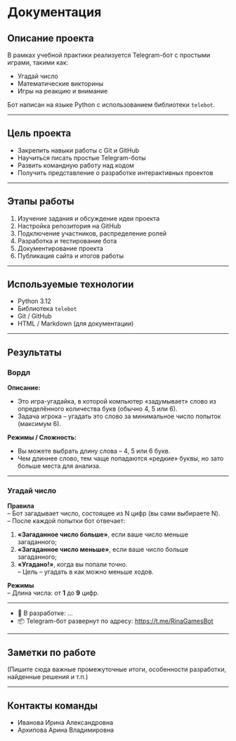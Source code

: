 # Документация

## Описание проекта

В рамках учебной практики реализуется Telegram-бот с простыми играми, такими как:
- Угадай число
- Математические викторины
- Игры на реакцию и внимание

Бот написан на языке Python с использованием библиотеки `telebot`.

---

## Цель проекта

- Закрепить навыки работы с Git и GitHub
- Научиться писать простые Telegram-боты
- Развить командную работу над кодом
- Получить представление о разработке интерактивных проектов

---

## Этапы работы

1. Изучение задания и обсуждение идеи проекта
2. Настройка репозитория на GitHub
3. Подключение участников, распределение ролей
4. Разработка и тестирование бота
5. Документирование проекта
6. Публикация сайта и итогов работы

---

## Используемые технологии

- Python 3.12
- Библиотека `telebot`
- Git / GitHub
- HTML / Markdown (для документации)

---

## Результаты

### Вордл

**Описание:**
- Это игра-угадайка, в которой компьютер «задумывает» слово из определённого количества букв (обычно 4, 5 или 6).  
- Задача игрока – угадать это слово за минимальное число попыток (максимум 6).

**Режимы / Сложность:**
- Вы можете выбрать длину слова – 4, 5 или 6 букв.  
- Чем длиннее слово, тем чаще попадаются «редкие» буквы, но зато больше места для анализа.

---

### Угадай число
**Правила**  
– Бот загадывает число, состоящее из N цифр (вы сами выбираете N).  
– После каждой попытки бот отвечает:  
  1. **«Загаданное число больше»**, если ваше число меньше загаданного;  
  2. **«Загаданное число меньше»**, если ваше число больше загаданного;  
  3. **«Угадано!»**, когда вы попали точно.  
– Цель – угадать в как можно меньше ходов.

**Режимы**  
– Длина числа: от **1** до **9** цифр.  

---

- 🚧 В разработке: ...
- 📦 Telegram-бот развернут по адресу: https://t.me/RinaGamesBot

---

## Заметки по работе

(Пишите сюда важные промежуточные итоги, особенности разработки, найденные решения и т.п.)

---

## Контакты команды

- Иванова Ирина Александровна
- Архипова Арина Владимировна
